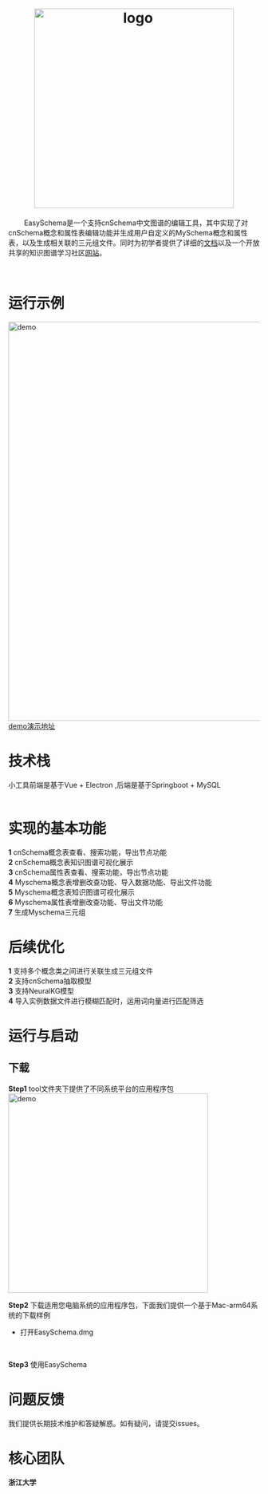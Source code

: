 <h1 align="center">
    <img alt="logo" src="https://i.postimg.cc/tgKqsL9Y/easyschema.png" width="400">
</h1>

&nbsp;&nbsp;&nbsp;&nbsp;&nbsp;&nbsp;&nbsp;&nbsp;EasySchema是一个支持cnSchema中文图谱的编辑工具，其中实现了对cnSchema概念和属性表编辑功能并生成用户自定义的MySchema概念和属性表，以及生成相关联的三元组文件。同时为初学者提供了详细的[文档](https://zjukg.github.io/.../index.html)以及一个开放共享的知识图谱学习社区[网站](http://cnschema.openkg.cn/)。

<br>

# 运行示例
<img alt="demo" src="https://i.postimg.cc/4xrv3xHt/home.png" width="800"><br>
<a href="http://116.62.19.215:1111/">demo演示地址</a>
<br>

# 技术栈
小工具前端是基于Vue + Electron ,后端是基于Springboot + MySQL
<br>
<br>

# 实现的基本功能
**1** cnSchema概念表查看、搜索功能，导出节点功能<br>
**2** cnSchema概念表知识图谱可视化展示<br>
**3** cnSchema属性表查看、搜索功能，导出节点功能<br>
**4** Myschema概念表增删改查功能、导入数据功能、导出文件功能<br>
**5** Myschema概念表知识图谱可视化展示<br>
**6** Myschema属性表增删改查功能、导出文件功能<br>
**7** 生成Myschema三元组
<br>
# 后续优化
**1** 支持多个概念类之间进行关联生成三元组文件<br>
**2** 支持cnSchema抽取模型<br>
**3** 支持NeuralKG模型<br>
**4** 导入实例数据文件进行模糊匹配时，运用词向量进行匹配筛选
<br>
# 运行与启动

## 下载

**Step1** tool文件夹下提供了不同系统平台的应用程序包<br>
<img alt="demo" src="https://i.postimg.cc/CxXCKH6m/load.png" width="400"><br>

**Step2** 下载适用您电脑系统的应用程序包，下面我们提供一个基于Mac-arm64系统的下载样例<br>

+  打开EasySchema.dmg
<br>

**Step3** 使用EasySchema
<br>

# 问题反馈
我们提供长期技术维护和答疑解惑。如有疑问，请提交issues。
<br>

# 核心团队

**浙江大学**
